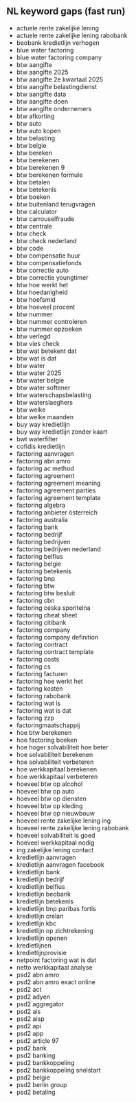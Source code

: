 ## NL keyword gaps (fast run)
- actuele rente zakelijke lening
- actuele rente zakelijke lening rabobank
- beobank kredietlijn verhogen
- blue water factoring
- blue water factoring company
- btw aangifte
- btw aangifte 2025
- btw aangifte 2e kwartaal 2025
- btw aangifte belastingdienst
- btw aangifte data
- btw aangifte doen
- btw aangifte ondernemers
- btw afkorting
- btw auto
- btw auto kopen
- btw belasting
- btw belgie
- btw bereken
- btw berekenen
- btw berekenen 9
- btw berekenen formule
- btw betalen
- btw betekenis
- btw boeken
- btw buitenland terugvragen
- btw calculator
- btw carrouselfraude
- btw centrale
- btw check
- btw check nederland
- btw code
- btw compensatie huur
- btw compensatiefonds
- btw correctie auto
- btw correctie youngtimer
- btw hoe werkt het
- btw hoedanigheid
- btw hoefsmid
- btw hoeveel procent
- btw nummer
- btw nummer controleren
- btw nummer opzoeken
- btw verlegd
- btw vies check
- btw wat betekent dat
- btw wat is dat
- btw water
- btw water 2025
- btw water belgie
- btw water softener
- btw waterschapsbelasting
- btw waterslaeghers
- btw welke
- btw welke maanden
- buy way kredietlijn
- buy way kredietlijn zonder kaart
- bwt waterfilter
- cofidis kredietlijn
- factoring aanvragen
- factoring abn amro
- factoring ac method
- factoring agreement
- factoring agreement meaning
- factoring agreement parties
- factoring agreement template
- factoring algebra
- factoring anbieter österreich
- factoring australia
- factoring bank
- factoring bedrijf
- factoring bedrijven
- factoring bedrijven nederland
- factoring belfius
- factoring belgie
- factoring betekenis
- factoring bnp
- factoring btw
- factoring btw besluit
- factoring cbn
- factoring ceska sporitelna
- factoring cheat sheet
- factoring citibank
- factoring company
- factoring company definition
- factoring contract
- factoring contract template
- factoring costs
- factoring cs
- factoring facturen
- factoring hoe werkt het
- factoring kosten
- factoring rabobank
- factoring wat is
- factoring wat is dat
- factoring zzp
- factoringmaatschappij
- hoe btw berekenen
- hoe factoring boeken
- hoe hoger solvabiliteit hoe beter
- hoe solvabiliteit berekenen
- hoe solvabiliteit verbeteren
- hoe werkkapitaal berekenen
- hoe werkkapitaal verbeteren
- hoeveel btw op alcohol
- hoeveel btw op auto
- hoeveel btw op diensten
- hoeveel btw op kleding
- hoeveel btw op nieuwbouw
- hoeveel rente zakelijke lening ing
- hoeveel rente zakelijke lening rabobank
- hoeveel solvabiliteit is goed
- hoeveel werkkapitaal nodig
- ing zakelijke lening contact
- kredietlijn aanvragen
- kredietlijn aanvragen facebook
- kredietlijn bank
- kredietlijn bedrijf
- kredietlijn belfius
- kredietlijn beobank
- kredietlijn betekenis
- kredietlijn bnp paribas fortis
- kredietlijn crelan
- kredietlijn kbc
- kredietlijn op zichtrekening
- kredietlijn openen
- kredietlijnen
- kredietlijnprovisie
- netpoint factoring wat is dat
- netto werkkapitaal analyse
- psd2 abn amro
- psd2 abn amro exact online
- psd2 act
- psd2 adyen
- psd2 aggregator
- psd2 ais
- psd2 aisp
- psd2 api
- psd2 app
- psd2 article 97
- psd2 bank
- psd2 banking
- psd2 bankkoppeling
- psd2 bankkoppeling snelstart
- psd2 belgie
- psd2 berlin group
- psd2 betaling
